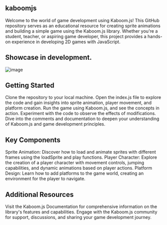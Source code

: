 ## kaboomjs
Welcome to the world of game development using Kaboom.js! This GitHub repository serves as an educational resource for creating sprite animations and building a simple game using the Kaboom.js library. Whether you're a student, teacher, or aspiring game developer, this project provides a hands-on experience in developing 2D games with JavaScript.

## Showcase in development.
![image](https://github.com/MCPETH/kaboomjs/assets/30114061/63dd9178-5e83-4b8b-9ead-891ad5aa9efb)

## Getting Started
Clone the repository to your local machine.
Open the index.js file to explore the code and gain insights into sprite animation, player movement, and platform creation.
Run the game using Kaboom.js, and see the concepts in action. Experiment with the code to observe the effects of modifications.
Dive into the comments and documentation to deepen your understanding of Kaboom.js and game development principles.

## Key Components
Sprite Animation: Discover how to load and animate sprites with different frames using the loadSprite and play functions.
Player Character: Explore the creation of a player character with movement controls, jumping capabilities, and dynamic animations based on player actions.
Platform Design: Learn how to add platforms to the game world, creating an environment for the player to navigate.

## Additional Resources
Visit the Kaboom.js Documentation for comprehensive information on the library's features and capabilities.
Engage with the Kaboom.js community for support, discussions, and sharing your game development journey.
